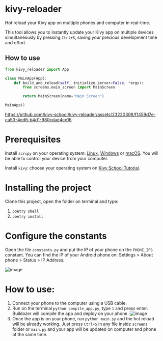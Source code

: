 # kivy-reloader
Hot reload your Kivy app on multiple phones and computer in real-time.

This tool allows you to instantly update your Kivy app on multiple devices simultaneously by pressing `Ctrl+S`, saving your precious development time and effort. 

## How to use 

```python
from kivy_reloader import App

class MainApp(App):
    def build_and_reload(self, initialize_server=False, *args):
        from screens.main_screen import MainScreen

        return MainScreen(name="Main Screen")

MainApp()
```

https://github.com/kivy-school/kivy-reloader/assets/23220309/f1459d7e-ca53-4ed6-b4d1-980cdae4ce16

# Prerequisites
Install `scrcpy` on your operating system: [Linux](https://github.com/Genymobile/scrcpy/blob/master/doc/linux.md), [Windows](https://github.com/Genymobile/scrcpy/blob/master/doc/windows.md) or [macOS](https://github.com/Genymobile/scrcpy/blob/master/doc/macos.md). You will be able to control your device from your computer.

Install `kivy`: choose your operating system on [Kivy School Tutorial](https://kivyschool.com/installation/).

# Installing the project

Clone this project, open the folder on terminal and type: 
1) `poetry shell`
2) `poetry install`

# Configure the constants
Open the file `constants.py` and put the IP of your phone on the `PHONE_IPS` constant. You can find the IP of your Android phone on: Settings > About phone > Status > IP Address.

![image](https://github.com/kivy-school/kivy-reloader/assets/23220309/afd354fc-1894-4d99-b09d-8ef11ab4d763)

# How to use:
1) Connect your phone to the computer using a USB cable.
2) Run on the terminal `python compile_app.py`, type `1` and press enter. Buildozer will compile the app and deploy on your phone.
![image](https://github.com/kivy-school/kivy-reloader/assets/23220309/81f6689e-e8bb-4fe5-a91c-dd88f187616f)
3) Once the app is on your phone, run `python main.py` and the hot reload will be already working. Just press `Ctrl+S` in any file inside `screens` folder or `main.py` and your app will be updated on computer and phone at the same time.
